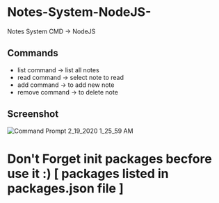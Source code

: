 # Notes-System-NodeJS-
Notes System CMD -> NodeJS


## Commands
- list command -> list all notes
- read command -> select note to read
- add command -> to add new note
- remove command -> to delete note


## Screenshot
![Command Prompt 2_19_2020 1_25_59 AM](https://user-images.githubusercontent.com/30100951/74783660-316de580-52b7-11ea-81e8-56f2ad6d8f74.png)

# Don't Forget init packages becfore use it :) [ packages listed in packages.json file ]
